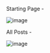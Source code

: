Starting Page - 

![image](https://github.com/shashank10081999/django_project/assets/61892966/de80fec6-d49f-46d5-95ed-7851d514dc88)

All Posts - 

![image](https://github.com/shashank10081999/django_project/assets/61892966/eddb4507-7b50-4c94-80df-b9485f9aa08c)
